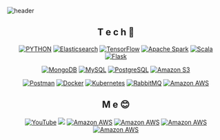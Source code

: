 <!--
**KYUSEONGHAN/KYUSEONGHAN** is a ✨ _special_ ✨ repository because its `README.md` (this file) appears on your GitHub profile.

Here are some ideas to get you started:

- 🔭 I’m currently working on ...
- 🌱 I’m currently learning ...
- 👯 I’m looking to collaborate on ...
- 🤔 I’m looking for help with ...
- 💬 Ask me about ...
- 📫 How to reach me: ...
- 😄 Pronouns: ...
- ⚡ Fun fact: ...
-->

![header](https://capsule-render.vercel.app/api?type=wave&color=auto&height=200&section=header&text=HANKYUSEONG%20&fontSize=50)

<div align=center>
  
## T e c h 👀
[![PYTHON](https://img.shields.io/badge/Python-3776AB?style=flat-square&logo=Python&logoColor=white)](https://github.com/KYUSEONGHAN/Development)
[![Elasticsearch](https://img.shields.io/badge/Elasticsearch-005571?style=flat-square&logo=Elasticsearch&logoColor=white)](https://github.com/KYUSEONGHAN)
[![TensorFlow](https://img.shields.io/badge/TensorFlow-FF6F00?style=flat-square&logo=TensorFlow&logoColor=white)](https://github.com/KYUSEONGHAN)
[![Apache Spark](https://img.shields.io/badge/Apache_Spark-E25A1C?style=flat-square&logo=Apache_Spark&logoColor=white)](https://github.com/KYUSEONGHAN)
[![Scala](https://img.shields.io/badge/Scala-DC322F?style=flat-square&logo=Scala&logoColor=white)](https://github.com/KYUSEONGHAN)
[![Flask](https://img.shields.io/badge/Flask-000000?style=flat-square&logo=Flask&logoColor=white)](https://github.com/KYUSEONGHAN)
  
[![MongoDB](https://img.shields.io/badge/MongoDB-47A248?style=flat-square&logo=MongoDB&logoColor=white)](https://github.com/KYUSEONGHAN)
[![MySQL](https://img.shields.io/badge/MySQL-4479A1?style=flat-square&logo=MySQL&logoColor=white)](https://github.com/KYUSEONGHAN)
[![PostgreSQL](https://img.shields.io/badge/PostgreSQL-4169E1?style=flat-square&logo=PostgreSQL&logoColor=white)](https://github.com/KYUSEONGHAN)
[![Amazon S3](https://img.shields.io/badge/Amazon_S3-569A31?style=flat-square&logo=Amazon_S3&logoColor=white)](https://github.com/KYUSEONGHAN)
  
[![Postman](https://img.shields.io/badge/Postman-FF6C37?style=flat-square&logo=Postman&logoColor=white)](https://github.com/KYUSEONGHAN)
[![Docker](https://img.shields.io/badge/Docker-2496ED?style=flat-square&logo=Docker&logoColor=white)](https://github.com/KYUSEONGHAN)
[![Kubernetes](https://img.shields.io/badge/Kubernetes-326CE5?style=flat-square&logo=Kubernetes&logoColor=white)](https://github.com/KYUSEONGHAN)
[![RabbitMQ](https://img.shields.io/badge/RabbitMQ-FF6600?style=flat-square&logo=RabbitMQ&logoColor=white)](https://github.com/KYUSEONGHAN)
[![Amazon AWS](https://img.shields.io/badge/Amazon_AWS-569A31?style=flat-square&logo=Amazon_AWS&logoColor=white)](https://github.com/KYUSEONGHAN)

## M e 😊
[![YouTube](https://img.shields.io/badge/YouTube-FF0000?style=flat-square&logo=YouTube&logoColor=white)](https://github.com/KYUSEONGHAN)
<a href="https://velog.io/@cosmos"><img src="https://img.shields.io/badge/velog-1DBF73?style=flat-square&logo=Vimeo&logoColor=white"/></a>
[![Amazon AWS](https://img.shields.io/badge/Amazon_AWS-569A31?style=flat-square&logo=Amazon_AWS&logoColor=white)](https://github.com/KYUSEONGHAN)
[![Amazon AWS](https://img.shields.io/badge/Amazon_AWS-569A31?style=flat-square&logo=Amazon_AWS&logoColor=white)](https://github.com/KYUSEONGHAN)
[![Amazon AWS](https://img.shields.io/badge/Amazon_AWS-569A31?style=flat-square&logo=Amazon_AWS&logoColor=white)](https://github.com/KYUSEONGHAN)
[![Amazon AWS](https://img.shields.io/badge/Amazon_AWS-569A31?style=flat-square&logo=Amazon_AWS&logoColor=white)](https://github.com/KYUSEONGHAN)
